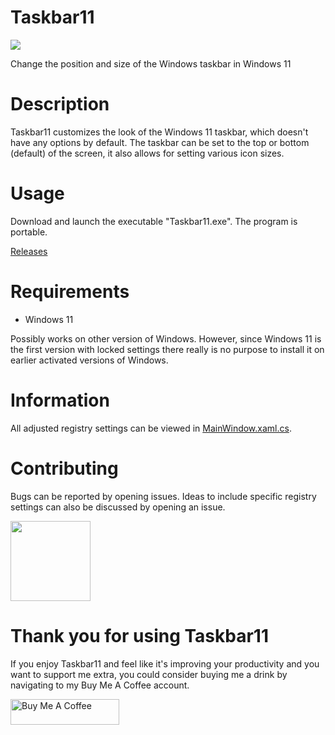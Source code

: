 # Taskbar11
<img src="https://github.com/jetspiking/Taskbar11/blob/main/Images/Taskbar11_Icon.png">

Change the position and size of the Windows taskbar in Windows 11

# Description
Taskbar11 customizes the look of the Windows 11 taskbar, which doesn't have any options by default. The taskbar can be set to the top or bottom (default) of the screen, it also allows for setting various icon sizes.

# Usage
Download and launch the executable "Taskbar11.exe". The program is portable.

[Releases](https://github.com/jetspiking/Taskbar11/releases)

# Requirements
- Windows 11

Possibly works on other version of Windows. However, since Windows 11 is the first version with locked settings there really is no purpose to install it on earlier activated versions of Windows.

# Information
All adjusted registry settings can be viewed in [MainWindow.xaml.cs](https://github.com/jetspiking/Taskbar11/blob/main/Taskbar11/Taskbar11/MainWindow.xaml.cs).

# Contributing
Bugs can be reported by opening issues. Ideas to include specific registry settings can also be discussed by opening an issue. 

<img src="https://github.com/jetspiking/Taskbar11/blob/main/Images/Taskbar11_Banner.jpg" width="128">

# Thank you for using Taskbar11
If you enjoy Taskbar11 and feel like it's improving your productivity and you want to support me extra, you could consider buying me a drink by navigating to my Buy Me A Coffee account.

<a href="https://www.buymeacoffee.com/DustinHendriks" target="_blank"><img src="https://cdn.buymeacoffee.com/buttons/default-orange.png" alt="Buy Me A Coffee" height="41" width="174"></a>
